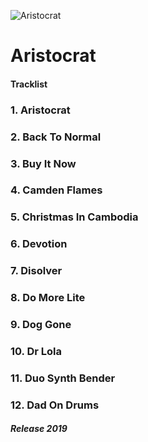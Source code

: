 ![Aristocrat](https://is3-ssl.mzstatic.com/image/thumb/Music114/v4/69/dc/51/69dc5150-a474-d4fe-51cb-70995d6607ec/source/200x200bb.jpg)

# Aristocrat

#### Tracklist

### 1. Aristocrat
### 2. Back To Normal
### 3. Buy It Now
### 4. Camden Flames
### 5. Christmas In Cambodia
### 6. Devotion
### 7. Disolver
### 8. Do More Lite
### 9. Dog Gone
### 10. Dr Lola
### 11. Duo Synth Bender
### 12. Dad On Drums

##### Release 2019
